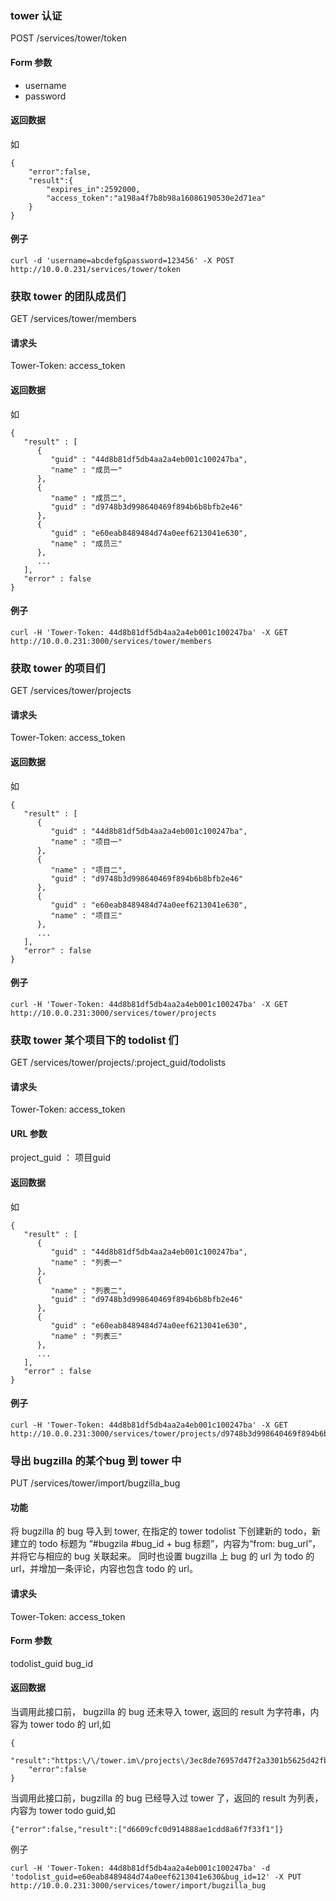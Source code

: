 <!--Meta
category:DTask
title:Tower 接口
DO NOT Delete Meta Above -->


### tower 认证

POST /services/tower/token

#### Form 参数
* username
* password

#### 返回数据
如
```
{
	"error":false,
	"result":{
		"expires_in":2592000,
		"access_token":"a198a4f7b8b98a16086190530e2d71ea"
	}
}
```

#### 例子
```
curl -d 'username=abcdefg&password=123456' -X POST http://10.0.0.231/services/tower/token
```

### 获取 tower 的团队成员们
GET /services/tower/members

#### 请求头
Tower-Token: access_token

#### 返回数据
如
```
{
   "result" : [
      {
         "guid" : "44d8b81df5db4aa2a4eb001c100247ba",
         "name" : "成员一"
      },
      {
         "name" : "成员二",
         "guid" : "d9748b3d998640469f894b6b8bfb2e46"
      },
      {
         "guid" : "e60eab8489484d74a0eef6213041e630",
         "name" : "成员三"
      },
      ...
   ],
   "error" : false
}
```

#### 例子
```
curl -H 'Tower-Token: 44d8b81df5db4aa2a4eb001c100247ba' -X GET http://10.0.0.231:3000/services/tower/members
```

### 获取 tower 的项目们
GET /services/tower/projects

#### 请求头
Tower-Token: access_token


#### 返回数据
如
```
{
   "result" : [
      {
         "guid" : "44d8b81df5db4aa2a4eb001c100247ba",
         "name" : "项目一"
      },
      {
         "name" : "项目二",
         "guid" : "d9748b3d998640469f894b6b8bfb2e46"
      },
      {
         "guid" : "e60eab8489484d74a0eef6213041e630",
         "name" : "项目三"
      },
      ...
   ],
   "error" : false
}
```


#### 例子
```
curl -H 'Tower-Token: 44d8b81df5db4aa2a4eb001c100247ba' -X GET http://10.0.0.231:3000/services/tower/projects
```

### 获取 tower 某个项目下的 todolist 们

GET /services/tower/projects/:project_guid/todolists

#### 请求头
Tower-Token: access_token

#### URL 参数
project_guid ： 项目guid

#### 返回数据
如
```
{
   "result" : [
      {
         "guid" : "44d8b81df5db4aa2a4eb001c100247ba",
         "name" : "列表一"
      },
      {
         "name" : "列表二",
         "guid" : "d9748b3d998640469f894b6b8bfb2e46"
      },
      {
         "guid" : "e60eab8489484d74a0eef6213041e630",
         "name" : "列表三"
      },
      ...
   ],
   "error" : false
}
```



#### 例子
```
curl -H 'Tower-Token: 44d8b81df5db4aa2a4eb001c100247ba' -X GET http://10.0.0.231:3000/services/tower/projects/d9748b3d998640469f894b6b8bfb2e46/todolists
```


### 导出 bugzilla 的某个bug 到 tower 中

PUT /services/tower/import/bugzilla_bug

#### 功能
将 bugzilla 的 bug 导入到 tower, 在指定的 tower todolist 下创建新的 todo，新建立的 todo 标题为 “#bugzila #bug_id + bug 标题”，内容为“from: bug_url”，并将它与相应的 bug 关联起来。
同时也设置 bugzilla 上 bug 的 url 为 todo 的 url，并增加一条评论，内容也包含 todo 的 url。

#### 请求头
Tower-Token: access_token

#### Form 参数
todolist_guid
bug_id

#### 返回数据

当调用此接口前， bugzilla 的 bug 还未导入 tower, 返回的 result 为字符串，内容为 tower todo 的 url,如
```
{
	"result":"https:\/\/tower.im\/projects\/3ec8de76957d47f2a3301b5625d42fb2\/todos\/d9bb255f3c6d4deca4c7a127bb90b9be",
	"error":false
}
```

当调用此接口前，bugzilla 的 bug 已经导入过 tower 了，返回的 result 为列表，内容为 tower todo guid,如
```
{"error":false,"result":["d6609cfc0d914888ae1cdd8a6f7f33f1"]}
```

例子
```
curl -H 'Tower-Token: 44d8b81df5db4aa2a4eb001c100247ba' -d 'todolist_guid=e60eab8489484d74a0eef6213041e630&bug_id=12' -X PUT http://10.0.0.231:3000/services/tower/import/bugzilla_bug
```